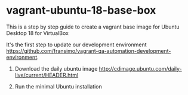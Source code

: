 # vagrant-ubuntu-18-base-box

This is a step by step guide to create a vagrant base image for Ubuntu Desktop 18 for VirtualBox 

It's the first step to update our development environment https://github.com/fransimo/vagrant-qa-automation-development-environment.

1. Download the daily ubuntu image
http://cdimage.ubuntu.com/daily-live/current/HEADER.html

1. Run the minimal Ubuntu installation
